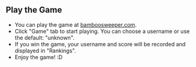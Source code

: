 ## Play the Game

- You can play the game at [bamboosweeper.com](http://bamboosweeper.com).
- Click "Game" tab to start playing. You can choose a username or use the default: "unknown". 
- If you win the game, your username and score will be recorded and displayed in "Rankings".
- Enjoy the game! :D

